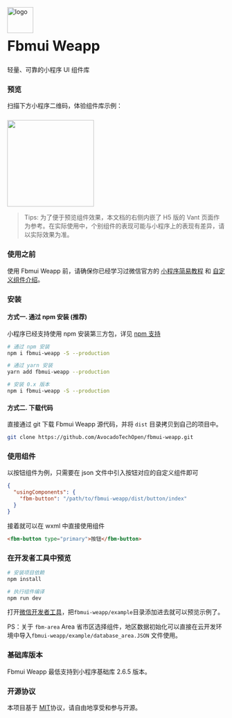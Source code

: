 <div class="van-doc-card">
  <div class="van-doc-intro">
    <img alt="logo" src="https://hr.fbmms.cn/assets/images/a37f97b18691a2fec277.png" width="60">
    <h2 style="margin: 0; font-size: 32px; line-height: 60px;">Fbmui Weapp</h2>
    <p>轻量、可靠的小程序 UI 组件库</p>
  </div>
</div>

### 预览

扫描下方小程序二维码，体验组件库示例：

<img src="https://img.yzcdn.cn/fbmui-weapp/qrcode-201808101114.jpg" width="200" height="200" style="margin-top: 10px;" >

> Tips: 为了便于预览组件效果，本文档的右侧内嵌了 H5 版的 Vant 页面作为参考。在实际使用中，个别组件的表现可能与小程序上的表现有差异，请以实际效果为准。

### 使用之前

使用 Fbmui Weapp 前，请确保你已经学习过微信官方的 [小程序简易教程](https://developers.weixin.qq.com/miniprogram/dev/framework/) 和 [自定义组件介绍](https://developers.weixin.qq.com/miniprogram/dev/framework/custom-component/)。

### 安装

#### 方式一. 通过 npm 安装 (推荐)

小程序已经支持使用 npm 安装第三方包，详见 [npm 支持](https://developers.weixin.qq.com/miniprogram/dev/devtools/npm.html?search-key=npm)

```bash
# 通过 npm 安装
npm i fbmui-weapp -S --production

# 通过 yarn 安装
yarn add fbmui-weapp --production

# 安装 0.x 版本
npm i fbmui-weapp -S --production
```

#### 方式二. 下载代码

直接通过 git 下载 Fbmui Weapp 源代码，并将 `dist` 目录拷贝到自己的项目中。

```bash
git clone https://github.com/AvocadoTechOpen/fbmui-weapp.git
```

### 使用组件

以按钮组件为例，只需要在 json 文件中引入按钮对应的自定义组件即可

```json
{
  "usingComponents": {
    "fbm-button": "/path/to/fbmui-weapp/dist/button/index"
  }
}
```

接着就可以在 wxml 中直接使用组件

```html
<fbm-button type="primary">按钮</fbm-button>
```

### 在开发者工具中预览

```bash
# 安装项目依赖
npm install

# 执行组件编译
npm run dev
```

打开[微信开发者工具](https://developers.weixin.qq.com/miniprogram/dev/devtools/download.html)，把`fbmui-weapp/example`目录添加进去就可以预览示例了。

PS：关于 `fbm-area` Area 省市区选择组件，地区数据初始化可以直接在云开发环境中导入`fbmui-weapp/example/database_area.JSON` 文件使用。

### 基础库版本

Fbmui Weapp 最低支持到小程序基础库 2.6.5 版本。

### 开源协议

本项目基于 [MIT](https://zh.wikipedia.org/wiki/MIT%E8%A8%B1%E5%8F%AF%E8%AD%89)协议，请自由地享受和参与开源。
